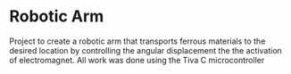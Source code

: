 # Robotic Arm
Project to create a robotic arm that transports ferrous materials to the desired location by controlling the angular displacement the the activation of electromagnet. All work was done using the Tiva C microcontroller
